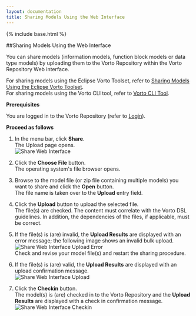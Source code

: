 ```yaml
---
layout: documentation
title: Sharing Models Using the Web Interface
---
```

{% include base.html %}

##Sharing Models Using the Web Interface

You can share models (information models, function block models or data type models) by uploading them to the Vorto Repository within the Vorto Repository Web interface.

For sharing models using the Eclipse Vorto Toolset, refer to [Sharing Models Using the Eclipse Vorto Toolset](../eclipse-vorto-integration/share-eclipse.html).  
For sharing models using the Vorto CLI tool, refer to [Vorto CLI Tool]({{base}}/documentation/cli-tool/cli-tool.html).

**Prerequisites**

You are logged in to the Vorto Repository (refer to [Login](/login-register.html)).

**Proceed as follows**

1. In the menu bar, click **Share**.  
   The Upload page opens.  
   ![Share Web Interface]({{base}}/img/documentation/vorto_repository_share.png)
2. Click the **Choose File** button.  
   The operating system's file browser opens.
3. Browse to the model file (or zip file containing multiple models) you want to share and click the **Open** button.  
   The file name is taken over to the **Upload** entry field.
4. Click the **Upload** button to upload the selected file.  
   The file(s) are checked. The content must correlate with the Vorto DSL guidelines. In addition, the dependencies of the files, if applicable, must be correct.  
5. If the file(s) is (are) invalid, the **Upload Results** are displayed with an error message; the following image shows an invalid bulk upload.  
   ![Share Web Interface Upload Error]({{base}}/img/documentation/vorto_repository_share_bulk_upload_error.png)  
   Check and revise your model file(s) and restart the sharing procedure.
6. If the file(s) is (are) valid, the **Upload Results** are displayed with an upload confirmation message.  
   ![Share Web Interface Upload]({{base}}/img/documentation/vorto_repository_share_upload.png)  

7. Click the **Checkin** button.  
   The model(s) is (are) checked in to the Vorto Repository and the **Upload Results** are displayed with a check in confirmation message.  
   ![Share Web Interface Checkin]({{base}}/img/documentation/vorto_repository_share_checkin.png)
